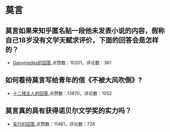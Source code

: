 # 莫言
## 莫言如果来知乎匿名贴一段他未发表小说的内容，假称自己18岁没有文学天赋求评价，下面的回答会是怎样的？
- [Ganymedes的回答](https://www.zhihu.com/question/347832922/answer/847471584),点赞数：10201，评论数：361
## 如何看待莫言写给青年的信《不被大风吹倒》?
- [十二楼主人的回答](https://www.zhihu.com/question/531158601/answer/-1823846847),点赞数：13870，评论数：1052
## 莫言真的具有获得诺贝尔文学奖的实力吗？
- [车行的回答](https://www.zhihu.com/question/31922749/answer/772464647),点赞数：11461，评论数：726
